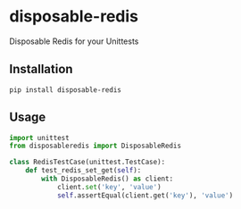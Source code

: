 # disposable-redis

Disposable Redis for your Unittests

## Installation

`pip install disposable-redis`

## Usage

```python
import unittest
from disposableredis import DisposableRedis

class RedisTestCase(unittest.TestCase):
    def test_redis_set_get(self):
        with DisposableRedis() as client:
            client.set('key', 'value')
            self.assertEqual(client.get('key'), 'value')
```
